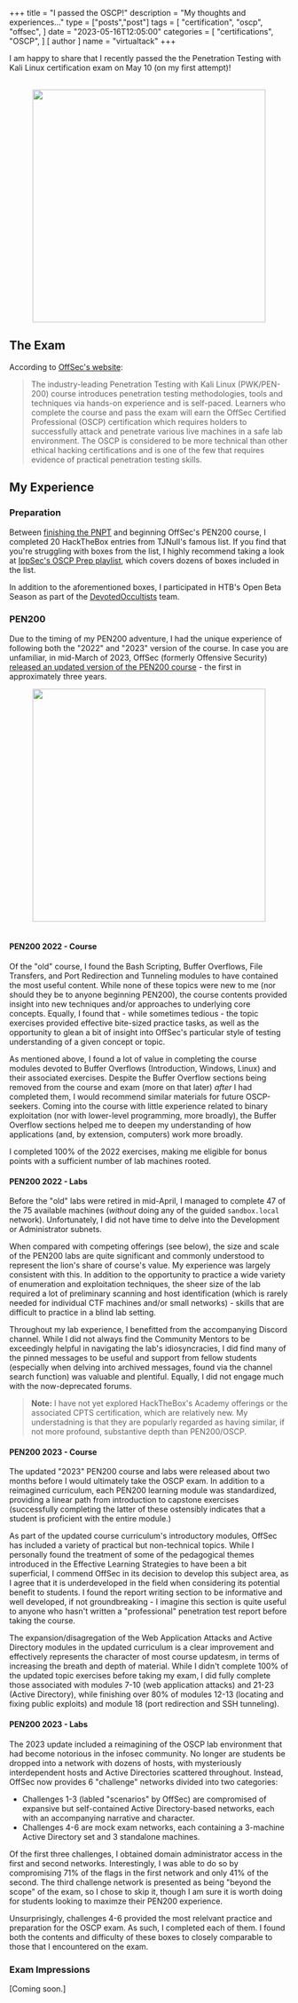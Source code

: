 +++
title = "I passed the OSCP!"
description = "My thoughts and experiences..."
type = ["posts","post"]
tags = [
    "certification",
    "oscp",
    "offsec",
]
date = "2023-05-16T12:05:00"
categories = [
    "certifications",
    "OSCP",
]
[ author ]
  name = "virtualtack"
+++

I am happy to share that I recently passed the the Penetration Testing with Kali Linux certification exam on May 10 (on my first attempt)!

<br/>

<center>
<img src="/images/oscp-cert.png" style="height:420px"> 
</center>


## The Exam
According to [OffSec's website](https://www.offsec.com/courses/pen-200/):

> The industry-leading Penetration Testing with Kali Linux (PWK/PEN-200) course introduces penetration testing methodologies, tools and techniques via hands-on experience and is self-paced. Learners who complete the course and pass the exam will earn the OffSec Certified Professional (OSCP) certification which requires holders to successfully attack and penetrate various live machines in a safe lab environment. The OSCP is considered to be more technical than other ethical hacking certifications and is one of the few that requires evidence of practical penetration testing skills.

## My Experience

### Preparation
Between [finishing the PNPT](http://localhost:1313/blog/november-28/) and beginning OffSec's PEN200 course, I completed 20 HackTheBox entries from TJNull's famous list. If you find that you're struggling with boxes from the list, I highly recommend taking a look at [IppSec's OSCP Prep playlist](https://www.youtube.com/playlist?list=PLidcsTyj9JXK-fnabFLVEvHinQ14Jy5tf), which covers dozens of boxes included in the list. 

In addition to the aforementioned boxes, I participated in HTB's Open Beta Season as part of the [DevotedOccultists](https://app.hackthebox.com/teams/overview/5487) team.

### PEN200
Due to the timing of my PEN200 adventure, I had the unique experience of following both the "2022" and "2023" version of the course. In case you are unfamiliar, in mid-March of 2023, OffSec (formerly Offensive Security) [released an updated version of the PEN200 course](https://www.offsec.com/offsec/pen-200-2023/) - the first in approximately three years. 


<center>
<img src="/images/pen200.png" style="height:420px"> 
</center>
<br/>

#### PEN200 2022 - Course
Of the "old" course, I found the Bash Scripting, Buffer Overflows, File Transfers, and Port Redirection and Tunneling modules to have contained the most useful content. While none of these topics were new to me (nor should they be to anyone beginning PEN200), the course contents provided insight into new techniques and/or approaches to underlying core concepts. Equally, I found that - while sometimes tedious - the topic exercises provided effective bite-sized practice tasks, as well as the opportunity to glean a bit of insight into OffSec's particular style of testing understanding of a given concept or topic.

As mentioned above, I found a lot of value in completing the course modules devoted to Buffer Overflows (Introduction, Windows, Linux) and their associated exercises. Despite the Buffer Overflow sections being removed from the course and exam (more on that later) *after* I had completed them, I would recommend similar materials for future OSCP-seekers. Coming into the course with little experience related to binary exploitation (nor with lower-level programming, more broadly), the Buffer Overflow sections helped me to deepen my understanding of how applications (and, by extension, computers) work more broadly.

I completed 100% of the 2022 exercises, making me eligible for bonus points with a sufficient number of lab machines rooted.

#### PEN200 2022 - Labs
Before the "old" labs were retired in mid-April, I managed to complete 47 of the 75 available machines (*without* doing any of the guided `sandbox.local` network). Unfortunately, I did not have time to delve into the Development or Administrator subnets.

When compared with competing offerings (see below), the size and scale of the PEN200 labs are quite significant and commonly understood to represent the lion's share of course's value. My experience was largely consistent with this. In addition to the opportunity to practice a wide variety of enumeration and exploitation techniques, the sheer size of the lab required a lot of preliminary scanning and host identification (which is rarely needed for individual CTF machines and/or small networks) - skills that are difficult to practice in a blind lab setting. 

Throughout my lab experience, I benefitted from the accompanying Discord channel. While I did not always find the Community Mentors to be exceedingly helpful in navigating the lab's idiosyncracies, I did find many of the pinned messages to be useful and support from fellow students (especially when delving into archived messages, found via the channel search function) was valuable and plentiful. Equally, I did not engage much with the now-deprecated forums.

> **Note:** I have not yet explored HackTheBox's Academy offerings or the associated CPTS certification, which are relatively new. My understadning is that they are popularly regarded as having similar, if not more profound, substantive depth than PEN200/OSCP.

#### PEN200 2023 - Course
The updated "2023" PEN200 course and labs were released about two months before I would ultimately take the OSCP exam. In addition to a reimagined curriculum, each PEN200 learning module was standardized, providing a linear path from introduction to capstone exercises (successfully completing the latter of these ostensibly indicates that a student is proficient with the entire module.)

As part of the updated course curriculum's introductory modules, OffSec has included a variety of practical but non-technical topics. While I personally found the treatment of some of the pedagogical themes introduced in the Effective Learning Strategies to have been a bit superficial, I commend OffSec in its decision to develop this subject area, as I agree that it is underdeveloped in the field when considering its potential benefit to students. I found the report writing section to be informative and well developed, if not groundbreaking - I imagine this section is quite useful to anyone who hasn't written a "professional" penetration test report before taking the course.

The expansion/disagregation of the Web Application Attacks and Active Directory modules in the updated curriculum is a clear improvement and effectively represents the character of most course updatesm, in terms of increasing the breath and depth of material. While I didn't complete 100% of the updated topic exercises before taking my exam, I did fully complete those associated with modules 7-10 (web application attacks) and 21-23 (Active Directory), while finishing over 80% of modules 12-13 (locating and fixing public exploits) and module 18 (port redirection and SSH tunneling).

#### PEN200 2023 - Labs
The 2023 update included a reimagining of the OSCP lab environment that had become notorious in the infosec community. No longer are students be dropped into a network with dozens of hosts, with mysteriously interdependent hosts and Active Directories scattered throughout. Instead, OffSec now provides 6 "challenge" networks divided into two categories: 
- Challenges 1-3 (labled "scenarios" by OffSec) are compromised of expansive but self-contained Active Directory-based networks, each with an accompanying narrative and character. 
- Challenges 4-6 are mock exam networks, each containing a 3-machine Active Directory set and 3 standalone machines.

Of the first three challenges, I obtained domain administrator access in the first and second networks. Interestingly, I was able to do so by compromising 71% of the flags in the first network and only 41% of the second. The third challenge network is presented as being "beyond the scope" of the exam, so I chose to skip it, though I am sure it is worth doing for students looking to maximze their PEN200 experience.

Unsurprisingly, challenges 4-6 provided the most relelvant practice and preparation for the OSCP exam. As such, I completed each of them. I found both the contents and difficulty of these boxes to closely comparable to those that I encountered on the exam.

### Exam Impressions
[Coming soon.] 



